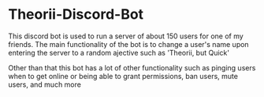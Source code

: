 # Theorii-Discord-Bot
This discord bot is used to run a server of about 150 users for one of my friends. The main functionality of the bot is to change a user's name upon entering the server 
to a random ajective such as 'Theorii, but Quick'

Other than that this bot has a lot of other functionality such as pinging users when to get online or being able to grant permissions, ban users, mute users, and much more

